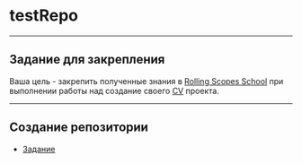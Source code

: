 # testRepo

____

## Задание для закрепления
Ваша цель - закрепить полученные знания в [Rolling Scopes School](https://app.rs.school/) при выполнении работы над создание своего [CV](https://github.com/rolling-scopes-school/tasks/blob/master/tasks/cv/git-markdown.md) проекта.
____

## Создание репозитории
- [Задание](https://github.com/Ravo1kab/testRepo/blob/myrepo/README.md)